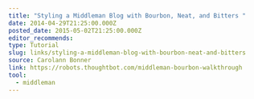 ```yaml
---
title: "Styling a Middleman Blog with Bourbon, Neat, and Bitters "
date: 2014-04-29T21:25:00.000Z
posted_date: 2015-05-02T21:25:00.000Z
editor_recommends:
type: Tutorial
slug: links/styling-a-middleman-blog-with-bourbon-neat-and-bitters
source: Carolann Bonner
link: https://robots.thoughtbot.com/middleman-bourbon-walkthrough
tool:
  - middleman
---
```





